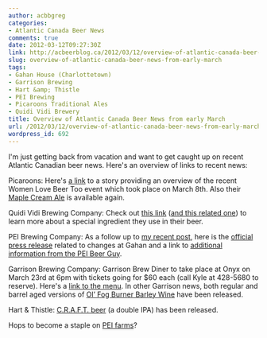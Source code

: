 ```yaml
---
author: acbbgreg
categories:
- Atlantic Canada Beer News
comments: true
date: 2012-03-12T09:27:30Z
link: http://acbeerblog.ca/2012/03/12/overview-of-atlantic-canada-beer-news-from-early-march/
slug: overview-of-atlantic-canada-beer-news-from-early-march
tags:
- Gahan House (Charlottetown)
- Garrison Brewing
- Hart &amp; Thistle
- PEI Brewing
- Picaroons Traditional Ales
- Quidi Vidi Brewery
title: Overview of Atlantic Canada Beer News from early March
url: /2012/03/12/overview-of-atlantic-canada-beer-news-from-early-march/
wordpress_id: 692
---
```


I'm just getting back from vacation and want to get caught up on recent Atlantic Canadian beer news.  Here's an overview of links to recent news:

Picaroons:  Here's [a link](http://thepurplevioletpressnb.blogspot.com/2012/03/history-of-women-and-beer-washed-down.html) to a story providing an overview of the recent Women Love Beer Too event which took place on March 8th.  Also their [Maple Cream Ale](http://www.picaroonspub.com/profiles/blogs/maple-cream-is-back) is available again.

Quidi Vidi Brewing Company:  Check out [this link](http://www.npr.org/blogs/thesalt/2012/02/29/147581630/newfoundland-gives-whole-new-meaning-to-ice-cold-beer) ([and this related one](http://ca.news.yahoo.com/blogs/dailybrew/iceberg-beer-makes-distinctive-newfoundland-brew-011443410.html)) to learn more about a special ingredient they use in their beer.

PEI Brewing Company:  As a follow up to [my recent post](http://atlanticcanadabeerblog.wordpress.com/2012/02/29/gahan-beer-to-be-available-in-nb-and-other-gahan-news/), here is the [official press release](https://docs.google.com/viewer?a=v&pid=gmail&attid=0.2&thid=135d4f2ab9d65baa&mt=application/pdf&url=https://mail.google.com/mail/?ui%3D2%26ik%3D2f1bfeb916%26view%3Datt%26th%3D135d4f2ab9d65baa%26attid%3D0.2%26disp%3Dsafe%26realattid%3Df_gzbmu4g61%26zw&sig=AHIEtbRpsK5qawa_C2ItPWdKzuDdAKDZvQ&pli=1) related to changes at Gahan and a link to [additional information from the PEI Beer Guy](http://www.peibeerguy.com/2012/02/growth-at-gahan.html).

Garrison Brewing Company:  Garrison Brew Diner to take place at Onyx on March 23rd at 6pm with tickets going for $60 each (call Kyle at 428-5680 to reserve).  Here's a [link to the menu](http://www.onyxdining.com/PDF/garrison-brew-dinner.pdf).  In other Garrison news, both regular and barrel aged versions of [Ol’ Fog Burner Barley Wine](http://www.canadianbeernews.com/2012/03/09/garrison-releases-regular-barrel-aged-editions-of-ol-fog-burner-2012/?utm_source=feedburner&utm_medium=feed&utm_campaign=Feed%3A+CanadianBeerNews+%28Canadian+Beer+News%29) have been released.

Hart & Thistle:  [C.R.A.F.T. beer](http://hartandthistle.blogspot.com/2012/03/craft-beer-dipa.html?utm_source=feedburner&utm_medium=email&utm_campaign=Feed%3A+HartAndThistleBrewersBlog+%28Hart+and+Thistle+Brewers+Blog%29) (a double IPA) has been released.

Hops to become a staple on [PEI farms](http://www.cbc.ca/news/canada/prince-edward-island/story/2012/02/29/pei-hops-farm-conference-584.html)?
